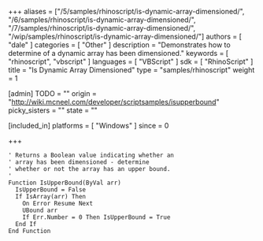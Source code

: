 +++
aliases = ["/5/samples/rhinoscript/is-dynamic-array-dimensioned/", "/6/samples/rhinoscript/is-dynamic-array-dimensioned/", "/7/samples/rhinoscript/is-dynamic-array-dimensioned/", "/wip/samples/rhinoscript/is-dynamic-array-dimensioned/"]
authors = [ "dale" ]
categories = [ "Other" ]
description = "Demonstrates how to determine of a dynamic array has been dimensioned."
keywords = [ "rhinoscript", "vbscript" ]
languages = [ "VBScript" ]
sdk = [ "RhinoScript" ]
title = "Is Dynamic Array Dimensioned"
type = "samples/rhinoscript"
weight = 1

[admin]
TODO = ""
origin = "http://wiki.mcneel.com/developer/scriptsamples/isupperbound"
picky_sisters = ""
state = ""

[included_in]
platforms = [ "Windows" ]
since = 0

+++

```vbnet
' Returns a Boolean value indicating whether an
' array has been dimensioned - determine
' whether or not the array has an upper bound.
'
Function IsUpperBound(ByVal arr)
  IsUpperBound = False
  If IsArray(arr) Then
    On Error Resume Next
    UBound arr
    If Err.Number = 0 Then IsUpperBound = True
  End If
End Function
```
